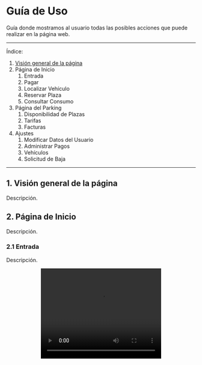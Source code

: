 
# Guía de Uso
Guía donde mostramos al usuario todas las posibles acciones que puede realizar en la página web.

---
Índice:

1. [Visión general de la página](#indice-1)
2. Página de Inicio
   1. Entrada
   2. Pagar
   3. Localizar Vehículo
   4. Reservar Plaza
   5. Consultar Consumo
3. Página del Parking
   1. Disponibilidad de Plazas
   2. Tarifas
   3. Facturas
4. Ajustes
   1. Modificar Datos del Usuario
   2. Administrar Pagos
   3. Vehículos
   4. Solicitud de Baja

---

## 1. Visión general de la página <a name="indice-1"></a>
Descripción.

## 2. Página de Inicio
Descripción.

### 2.1 Entrada
Descripción.
<p align="center">
<video width="320" height="240" controls>  
<source src="vids/entrada.mp4" type="video/mp4">  
Your browser does not support the video tag.  
</video>
</p>